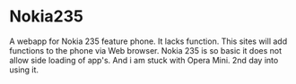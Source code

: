 # Nokia235
A webapp for Nokia 235 feature phone. It lacks function. This sites will add functions to the phone via Web browser.  Nokia 235 is so basic it does not allow side loading of app's. And i am stuck with Opera Mini. 2nd day into using it.

